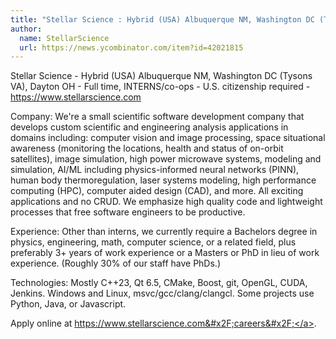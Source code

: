 ```yaml
---
title: "Stellar Science : Hybrid (USA) Albuquerque NM, Washington DC (Tysons VA), Dayton OH"
author:
  name: StellarScience
  url: https://news.ycombinator.com/item?id=42021815
---
```

Stellar Science - Hybrid (USA) Albuquerque NM, Washington DC (Tysons VA), Dayton OH - Full time, INTERNS&#x2F;co-ops - U.S. citizenship required - <a href="https:&#x2F;&#x2F;www.stellarscience.com" rel="nofollow">https:&#x2F;&#x2F;www.stellarscience.com</a>

Company: We&#x27;re a small scientific software development company that develops custom scientific and engineering analysis applications in domains including: computer vision and image processing, space situational awareness (monitoring the locations, health and status of on-orbit satellites), image simulation, high power microwave systems, modeling and simulation, AI&#x2F;ML including physics-informed neural networks (PINN), human body thermoregulation, laser systems modeling, high performance computing (HPC), computer aided design (CAD), and more. All exciting applications and no CRUD. We emphasize high quality code and lightweight processes that free software engineers to be productive.

Experience: Other than interns, we currently require a Bachelors degree in physics, engineering, math, computer science, or a related field, plus preferably 3+ years of work experience or a Masters or PhD in lieu of work experience. (Roughly 30% of our staff have PhDs.)

Technologies: Mostly C++23, Qt 6.5, CMake, Boost, git, OpenGL, CUDA, Jenkins. Windows and Linux, msvc&#x2F;gcc&#x2F;clang&#x2F;clangcl. Some projects use Python, Java, or Javascript.

Apply online at <a href="https:&#x2F;&#x2F;www.stellarscience.com&#x2F;careers&#x2F;" rel="nofollow">https:&#x2F;&#x2F;www.stellarscience.com&#x2F;careers&#x2F;</a>.
<JobApplication />
